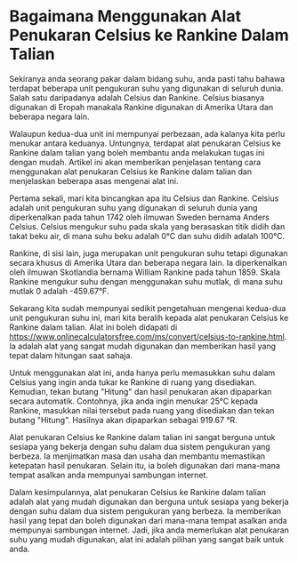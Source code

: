 Bagaimana Menggunakan Alat Penukaran Celsius ke Rankine Dalam Talian
====================================================================

Sekiranya anda seorang pakar dalam bidang suhu, anda pasti tahu bahawa terdapat beberapa unit pengukuran suhu yang digunakan di seluruh dunia. Salah satu daripadanya adalah Celsius dan Rankine. Celsius biasanya digunakan di Eropah manakala Rankine digunakan di Amerika Utara dan beberapa negara lain.

Walaupun kedua-dua unit ini mempunyai perbezaan, ada kalanya kita perlu menukar antara keduanya. Untungnya, terdapat alat penukaran Celsius ke Rankine dalam talian yang boleh membantu anda melakukan tugas ini dengan mudah. Artikel ini akan memberikan penjelasan tentang cara menggunakan alat penukaran Celsius ke Rankine dalam talian dan menjelaskan beberapa asas mengenai alat ini.

Pertama sekali, mari kita bincangkan apa itu Celsius dan Rankine. Celsius adalah unit pengukuran suhu yang digunakan di seluruh dunia yang diperkenalkan pada tahun 1742 oleh ilmuwan Sweden bernama Anders Celsius. Celsius mengukur suhu pada skala yang berasaskan titik didih dan takat beku air, di mana suhu beku adalah 0°C dan suhu didih adalah 100°C.

Rankine, di sisi lain, juga merupakan unit pengukuran suhu tetapi digunakan secara khusus di Amerika Utara dan beberapa negara lain. Ia diperkenalkan oleh ilmuwan Skotlandia bernama William Rankine pada tahun 1859. Skala Rankine mengukur suhu dengan menggunakan suhu mutlak, di mana suhu mutlak 0 adalah -459.67°F.

Sekarang kita sudah mempunyai sedikit pengetahuan mengenai kedua-dua unit pengukuran suhu ini, mari kita beralih kepada alat penukaran Celsius ke Rankine dalam talian. Alat ini boleh didapati di <https://www.onlinecalculatorsfree.com/ms/convert/celsius-to-rankine.html>. Ia adalah alat yang sangat mudah digunakan dan memberikan hasil yang tepat dalam hitungan saat sahaja.

Untuk menggunakan alat ini, anda hanya perlu memasukkan suhu dalam Celsius yang ingin anda tukar ke Rankine di ruang yang disediakan. Kemudian, tekan butang "Hitung" dan hasil penukaran akan dipaparkan secara automatik. Contohnya, jika anda ingin menukar 25°C kepada Rankine, masukkan nilai tersebut pada ruang yang disediakan dan tekan butang "Hitung". Hasilnya akan dipaparkan sebagai 919.67 °R.

Alat penukaran Celsius ke Rankine dalam talian ini sangat berguna untuk sesiapa yang bekerja dengan suhu dalam dua sistem pengukuran yang berbeza. Ia menjimatkan masa dan usaha dan membantu memastikan ketepatan hasil penukaran. Selain itu, ia boleh digunakan dari mana-mana tempat asalkan anda mempunyai sambungan internet.

Dalam kesimpulannya, alat penukaran Celsius ke Rankine dalam talian adalah alat yang mudah digunakan dan berguna untuk sesiapa yang bekerja dengan suhu dalam dua sistem pengukuran yang berbeza. Ia memberikan hasil yang tepat dan boleh digunakan dari mana-mana tempat asalkan anda mempunyai sambungan internet. Jadi, jika anda memerlukan alat penukaran suhu yang mudah digunakan, alat ini adalah pilihan yang sangat baik untuk anda.